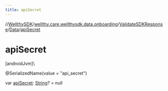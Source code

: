 ```yaml
---
title: apiSecret
---
```

//[WellthySDK](../../../../index.html)/[wellthy.care.wellthysdk.data.onboarding](../../index.html)/[ValidateSDKResponse](../index.html)/[Data](index.html)/[apiSecret](api-secret.html)



# apiSecret



[androidJvm]\




@SerializedName(value = "api_secret")



var [apiSecret](api-secret.html): [String](https://kotlinlang.org/api/latest/jvm/stdlib/kotlin/-string/index.html)? = null




